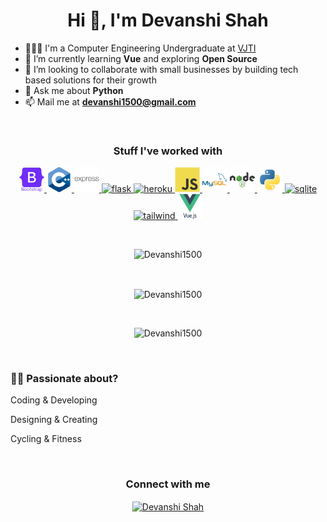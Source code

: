 <!--
### Hi there 👋

**Devanshi1500/Devanshi1500** is a ✨ _special_ ✨ repository because its `README.md` (this file) appears on your GitHub profile.

Here are some ideas to get you started:

- 🔭 I’m currently working on ...
- 🌱 I’m currently learning ...
- 👯 I’m looking to collaborate on ...
- 🤔 I’m looking for help with ...
- 💬 Ask me about ...
- 📫 How to reach me: ...
- 😄 Pronouns: ...
- ⚡ Fun fact: ...
-->
<h1 align="center">Hi 👋, I'm Devanshi Shah</h1>

- 👩🏻‍💻 I'm a Computer Engineering Undergraduate at <a href="https://vjti.ac.in">VJTI</a>
- 🌱 I’m currently learning **Vue** and exploring **Open Source**
- 👯 I’m looking to collaborate with small businesses by building tech based solutions for their growth
- 💬 Ask me about **Python**
- 📫 Mail me at **devanshi1500@gmail.com**

<br>

<h3 align="center">Stuff I've worked with</h3>
<p align="center"> 
<a href="https://getbootstrap.com" target="_blank"> <img src="https://raw.githubusercontent.com/devicons/devicon/master/icons/bootstrap/bootstrap-plain-wordmark.svg" alt="bootstrap" width="40" height="40"/> </a> <a href="https://www.w3schools.com/cpp/" target="_blank"> <img src="https://raw.githubusercontent.com/devicons/devicon/master/icons/cplusplus/cplusplus-original.svg" alt="cplusplus" width="40" height="40"/> </a> <a href="https://expressjs.com" target="_blank"> <img src="https://raw.githubusercontent.com/devicons/devicon/master/icons/express/express-original-wordmark.svg" alt="express" width="40" height="40"/> </a> <a href="https://flask.palletsprojects.com/" target="_blank"> <img src="https://www.vectorlogo.zone/logos/pocoo_flask/pocoo_flask-icon.svg" alt="flask" width="40" height="40"/> </a> <a href="https://heroku.com" target="_blank"> <img src="https://www.vectorlogo.zone/logos/heroku/heroku-icon.svg" alt="heroku" width="40" height="40"/> </a> <a href="https://developer.mozilla.org/en-US/docs/Web/JavaScript" target="_blank"> <img src="https://raw.githubusercontent.com/devicons/devicon/master/icons/javascript/javascript-original.svg" alt="javascript" width="40" height="40"/> </a> 
<a href="https://www.mysql.com/" target="_blank"> <img src="https://raw.githubusercontent.com/devicons/devicon/master/icons/mysql/mysql-original-wordmark.svg" alt="mysql" width="40" height="40"/> </a> <a href="https://nodejs.org" target="_blank"> <img src="https://raw.githubusercontent.com/devicons/devicon/master/icons/nodejs/nodejs-original-wordmark.svg" alt="nodejs" width="40" height="40"/> </a> <a href="https://www.python.org" target="_blank"> <img src="https://raw.githubusercontent.com/devicons/devicon/master/icons/python/python-original.svg" alt="python" width="40" height="40"/> </a> <a href="https://www.sqlite.org/" target="_blank"> <img src="https://www.vectorlogo.zone/logos/sqlite/sqlite-icon.svg" alt="sqlite" width="40" height="40"/> </a> <a href="https://tailwindcss.com/" target="_blank"> <img src="https://www.vectorlogo.zone/logos/tailwindcss/tailwindcss-icon.svg" alt="tailwind" width="40" height="40"/> </a> <a href="https://vuejs.org/" target="_blank"> <img src="https://raw.githubusercontent.com/devicons/devicon/master/icons/vuejs/vuejs-original-wordmark.svg" alt="vuejs" width="40" height="40"/> </a> </p>

<br>

<p align="center">
  <img src="https://github-readme-stats.vercel.app/api?username=devanshi1500&count_private=true&hide=stars&show_icons=true&theme=gotham&include_all_commits=true" alt="Devanshi1500" />
</p><br>
  
<p align="center"><img align="center" src="https://github-readme-streak-stats.herokuapp.com/?user=Devanshi1500&theme=vue-dark" alt="Devanshi1500"/>
</p><br>

<p align="center">
   <img src="https://github-readme-stats.vercel.app/api/top-langs/?username=devanshi1500&count_private=true&hide=stars&show_icons=true&theme=gotham&include_all_commits=false" alt="Devanshi1500" />
</p>

<br>

<h3>👨‍💻 Passionate about?</h3>
<p>Coding & Developing</p>
<p>Designing & Creating</p>
<p>Cycling & Fitness</p>

<br>

<h3 align="center">Connect with me</h3>
<p align="center">
<a href="https://www.linkedin.com/in/devanshi-shah-5aab44190/" target="blank"><img align="center" src="https://cdn.jsdelivr.net/npm/simple-icons@3.0.1/icons/linkedin.svg" alt="Devanshi Shah" height="30" width="40" /></a>
</p>
